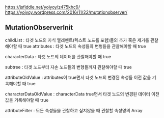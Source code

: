 https://jsfiddle.net/yoiyoy/z475khc9/
https://yoiyoy.wordpress.com/2016/11/22/mutationobserver/

## MutationObserverInit
childList : 타겟 노드의 자식 엘레멘트(텍스트 노드를 포함)들의 추가 혹은 제거를 관찰해야할 때 true
attributes : 타겟 노드의 속성들의 변형들을 관찰해야할 때 true

characterData : 타겟 노드의 데이터를 관찰해야할 때 true

subtree : 타겟 노드부터 자손 노드들의 변형들까지 관찰해야할 때 true

attributeOldValue : attributes이 true면서 타겟 노드의 변경된 속성들 이전 값을 기록해야할 때 true

characterDataOldValue : characterData true면서 타겟 노드의 변경된 데이터 이전 값을 기록해야할 때 true

attributeFilter : 모든 속성들을 관찰하고 싶지않을 때 관찰할 속성명의 Array
